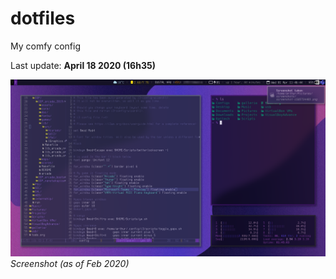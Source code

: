 # dotfiles
My comfy config

Last update: **April 18 2020 (16h35)**

![screenshot](https://github.com/arthurmassanes/dotfiles/blob/master/screenshots/screenshot-1585734405.png)
_Screenshot (as of Feb 2020)_
